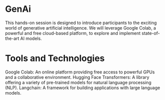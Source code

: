 # GenAi
 This hands-on session is designed to introduce participants to the exciting world of generative artificial intelligence. We will leverage Google Colab, a powerful and free cloud-based platform, to explore and implement state-of-the-art AI models.

# Tools and Technologies
Google Colab: An online platform providing free access to powerful GPUs and a collaborative environment.
Hugging Face Transformers: A library offering a variety of pre-trained models for natural language processing (NLP).
Langchain: A framework for building applications with large language models.
